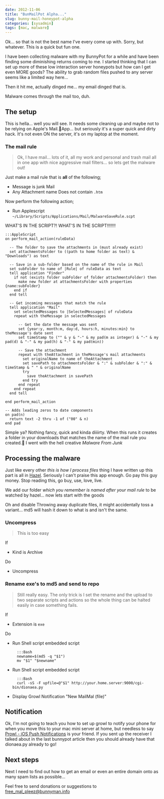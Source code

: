 ```yaml
---
date: 2012-11-06
title: "BunMailPot Alpha..."
slug: bunny-mail-honeypot-alpha
categories: [sysadmin]
tags: [mac, malware]
---
```


Ok… so that is not the best name I've every come up with. Sorry, but whatever. This is a quick but fun one.

I have been collecting malware with my BunnyPot for a while and have been finding some diminishing returns coming to me. I started thinking that I can set up more of these low interaction server honeypots but how can I get even MORE goods? The ability to grab random files pushed to any server seems like a limited way here…

Then it hit me, actually dinged me… my email dinged that is.

Malware comes through the mail too, duh.

## The setup
This is hella… well you will see. It needs some cleaning up and maybe not to be relying on Apple's Mail.App… but seriously it's a super quick and dirty hack. It's not even ON the server, it's on my laptop at the moment.

### The mail rule
> Ok, I have mail… lots of it, all my work and personal and trash mail all in one app with nice aggressive mail filters… so lets get the malware out!

Just make a mail rule that is **all** of the following;

- Message is junk Mail
- Any Attachment name Does not contain ```.htm```

Now perform the following action;

- Run Applescript ```~/Library/Scripts/Applications/Mail/MalwareSaveRule.scpt```

WHAT'S IN THE SCRIPT?! WHAT'S IN THE SCRIPT!!!!!!!

    :::AppleScript
    on perform_mail_action(ruleData)

      -- The folder to save the attachments in (must already exist)
      set attachmentsFolder to ((path to home folder as text) & "Downloads") as text

      -- Save in a sub-folder based on the name of the rule in Mail
      set subFolder to name of |Rule| of ruleData as text
      tell application "Finder"
        if not (exists folder subFolder of folder attachmentsFolder) then
          make new folder at attachmentsFolder with properties {name:subFolder}
        end if
      end tell

      -- Get incoming messages that match the rule
      tell application "Mail"
        set selectedMessages to |SelectedMessages| of ruleData
        repeat with theMessage in selectedMessages

          -- Get the date the message was sent
          set {year:y, month:m, day:d, hours:h, minutes:min} to theMessage's date sent
          set timeStamp to ("" & y & "-" & my pad(m as integer) & "-" & my pad(d) & "-" & my pad(h) & "-" & my pad(min))

          -- Save the attachment
          repeat with theAttachment in theMessage's mail attachments
            set originalName to name of theAttachment
            set savePath to attachmentsFolder & ":" & subFolder & ":" & timeStamp & " " & originalName
            try
              save theAttachment in savePath
            end try
          end repeat
        end repeat
      end tell

    end perform_mail_action

    -- Adds leading zeros to date components
    on pad(n)
      return text -2 thru -1 of ("00" & n)
    end pad


Simple ya? Nothing fancy, quick and kinda diiiirty. When this runs it creates a folder in your downloads that matches the name of the mail rule you created. I went with the hell creative _Malware From Junk_

## Processing the malware
Just like every other _this is how I process files_ thing I have written up this part is all in [Hazel](http://www.noodlesoft.com/). Seriously I can't praise this app enough. Go pay this guy money. Stop reading this, go buy, use, love, live.

We add our folder _which you remember is named after your mail rule_ to be watched by hazel… now lets start with the goods

Oh and disable Throwing away duplicate files, it might accidentally toss a variant… md5 will hash it down to what is and isn't the same.

### Uncompress
> This is too easy

If

- Kind is Archive

Do

- Uncompress

### Rename exe's to md5 and send to repo
> Still really easy. The only trick is I set the rename and the upload to two separate scripts and actions so the whole thing can be halted easily in case something fails.

If

- Extension is ```exe```

Do

- Run Shell script embedded script

		:::Bash
		newname=$(md5 -q "$1")
		mv "$1" "$newname"

- Run Shell script embedded script

		:::Bash
		curl -sS -F upfile=@"$1" http://your.home.server:9000/cgi-bin/dionaea.py

- Display Growl Notification "New MailMal (file)"


## Notification
Ok, I'm not going to teach you how to set up growl to notify your phone for when you move this to your mac mini server at home, but needless to say [Prowl - iOS Push Notifications](http://prowlapp.com/) is your friend. If you sent up the receiver I talked about in the last bunnypot article then you should already have that dionaea.py already to go!

## Next steps
Next I need to find out how to get an email or even an entire domain onto as many spam lists as possible…

Feel free to send donations or suggestions to <a href="mailto:free_mal_pleez@bunnyman.info">free_mal_pleez@bunnyman.info</a>
